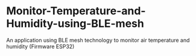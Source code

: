 # Monitor-Temperature-and-Humidity-using-BLE-mesh
An application using BLE mesh technology to monitor air temperature and humidity (Firmware ESP32)
